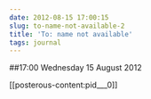 ```yaml
---
date: 2012-08-15 17:00:15
slug: to-name-not-available-2
title: 'To: name not available'
tags: journal
---
```


##17:00 Wednesday 15 August 2012

[[posterous-content:pid___0]]
